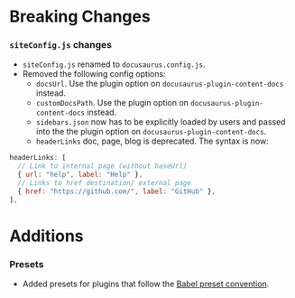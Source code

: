 # Breaking Changes

### `siteConfig.js` changes

- `siteConfig.js` renamed to `docusaurus.config.js`.
- Removed the following config options:
  - `docsUrl`. Use the plugin option on `docusaurus-plugin-content-docs` instead.
  - `customDocsPath`. Use the plugin option on `docusaurus-plugin-content-docs` instead.
  - `sidebars.json` now has to be explicitly loaded by users and passed into the the plugin option on `docusaurus-plugin-content-docs`.
  - `headerLinks` doc, page, blog is deprecated. The syntax is now:

```js
headerLinks: [
  // Link to internal page (without baseUrl)
  { url: "help", label: "Help" },
  // Links to href destination/ external page
  { href: "https://github.com/", label: "GitHub" },
],
```

# Additions

### Presets

- Added presets for plugins that follow the [Babel preset convention](https://babeljs.io/docs/en/presets).
